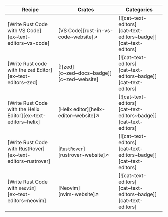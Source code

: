 | Recipe | Crates | Categories |
|--------|--------|------------|
| [Write Rust Code with VS Code][ex~text-editors~vs-code] | [VS Code][rust-in-vs-code~website]↗ | [![cat~text-editors][cat~text-editors~badge]][cat~text-editors] |
| [Write Rust code with the `zed` Editor][ex~text-editors~zed] | [![zed][c~zed~docs~badge]][c~zed~website] | [![cat~text-editors][cat~text-editors~badge]][cat~text-editors] |
| [Write Rust Code with the Helix Editor][ex~text-editors~helix] | [Helix editor][helix-editor~website]↗ | [![cat~text-editors][cat~text-editors~badge]][cat~text-editors] |
| [Write Rust Code with RustRover][ex~text-editors~rustrover] | [`RustRover`][rustrover~website]↗ | [![cat~text-editors][cat~text-editors~badge]][cat~text-editors] |
| [Write Rust Code with `neovim`][ex~text-editors~neovim] | [Neovim][nvim~website]↗ | [![cat~text-editors][cat~text-editors~badge]][cat~text-editors] |
